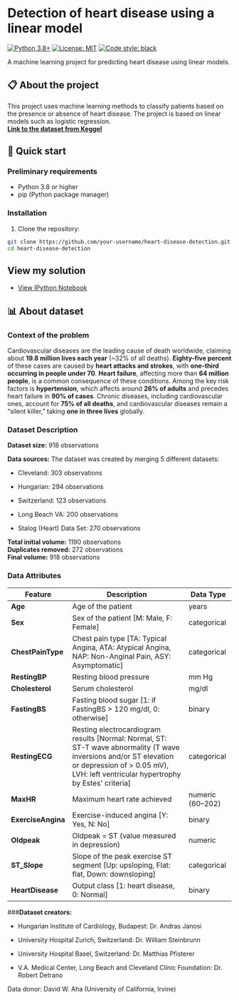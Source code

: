# Detection of heart disease using a linear model

[![Python 3.8+](https://img.shields.io/badge/python-3.8+-blue.svg)](https://www.python.org/downloads/)
[![License: MIT](https://img.shields.io/badge/License-MIT-yellow.svg)](https://opensource.org/licenses/MIT)
[![Code style: black](https://img.shields.io/badge/code%20style-black-000000.svg)](https://github.com/psf/black)

A machine learning project for predicting heart disease using linear models.

## 📋 About the project

This project uses machine learning methods to classify patients based on the presence or absence of heart disease. The project is based on linear models such as logistic regression.  
[**Link to the dataset from Keggel**](https://www.kaggle.com/datasets/fedesoriano/heart-failure-prediction)

## 🚀 Quick start

### Preliminary requirements

- Python 3.8 or higher
- pip (Python package manager)

### Installation

1. Clone the repository:
```bash
git clone https://github.com/your-username/heart-disease-detection.git
cd heart-disease-detection
```

## **View my solution**

- [View IPython Notebook](https://github.com/yarmukh/Heart-Failure-Prediction/blob/main/notebook.ipynb)

## 📊 **About dataset**

### Context of the problem
Cardiovascular diseases are the leading cause of death worldwide, claiming about **19.8 million lives each year** (\~32% of all deaths). **Eighty-five percent** of these cases are caused by **heart attacks and strokes**, with **one-third occurring in people under 70**. **Heart failure**, affecting more than **64 million people**, is a common consequence of these conditions. Among the key risk factors is **hypertension**, which affects around **26% of adults** and precedes heart failure in **90% of cases**. Chronic diseases, including cardiovascular ones, account for **75% of all deaths**, and cardiovascular diseases remain a “silent killer,” taking **one in three lives** globally.


### **Dataset Description**

**Dataset size:** 918 observations

**Data sources:**
The dataset was created by merging 5 different datasets:

 - Cleveland: 303 observations

 - Hungarian: 294 observations

 - Switzerland: 123 observations

 - Long Beach VA: 200 observations
 
 - Stalog (Heart) Data Set: 270 observations

**Total initial volume:** 1190 observations  
**Duplicates removed:** 272 observations  
**Final volume:** 918 observations  

### Data Attributes

| Feature            | Description                                                                                                                                                                                             | Data Type        |
| ------------------ | ------------------------------------------------------------------------------------------------------------------------------------------------------------------------------------------------------- | ---------------- |
| **Age**            | Age of the patient                                                                                                                                                                                      | years            |
| **Sex**            | Sex of the patient \[M: Male, F: Female]                                                                                                                                                                | categorical      |
| **ChestPainType**  | Chest pain type \[TA: Typical Angina, ATA: Atypical Angina, NAP: Non-Anginal Pain, ASY: Asymptomatic]                                                                                                   | categorical      |
| **RestingBP**      | Resting blood pressure                                                                                                                                                                                  | mm Hg            |
| **Cholesterol**    | Serum cholesterol                                                                                                                                                                                       | mg/dl            |
| **FastingBS**      | Fasting blood sugar \[1: if FastingBS > 120 mg/dl, 0: otherwise]                                                                                                                                        | binary           |
| **RestingECG**     | Resting electrocardiogram results \[Normal: Normal, ST: ST-T wave abnormality (T wave inversions and/or ST elevation or depression of > 0.05 mV), LVH: left ventricular hypertrophy by Estes' criteria] | categorical      |
| **MaxHR**          | Maximum heart rate achieved                                                                                                                                                                             | numeric (60–202) |
| **ExerciseAngina** | Exercise-induced angina \[Y: Yes, N: No]                                                                                                                                                                | binary           |
| **Oldpeak**        | Oldpeak = ST (value measured in depression)                                                                                                                                                             | numeric          |
| **ST\_Slope**      | Slope of the peak exercise ST segment \[Up: upsloping, Flat: flat, Down: downsloping]                                                                                                                   | categorical      |
| **HeartDisease**   | Output class \[1: heart disease, 0: Normal]                                                                                                                                                             | binary           |


###**Dataset creators:**

- Hungarian Institute of Cardiology, Budapest: Dr. Andras Janosi

- University Hospital Zurich, Switzerland: Dr. William Steinbrunn

- University Hospital Basel, Switzerland: Dr. Matthias Pfisterer

- V.A. Medical Center, Long Beach and Cleveland Clinic Foundation: Dr. Robert Detrano

Data donor: David W. Aha (University of California, Irvine)
